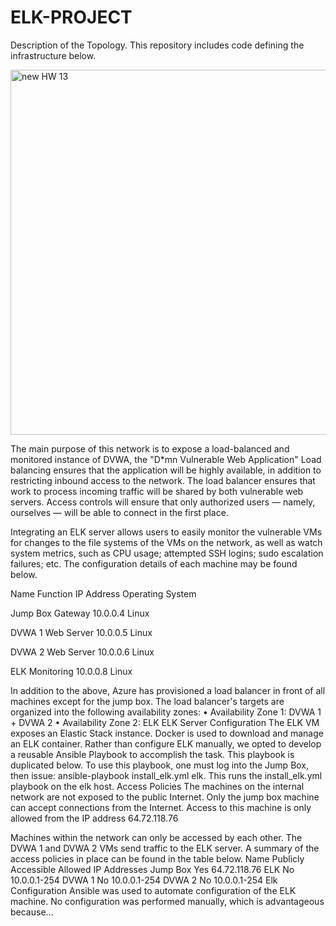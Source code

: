# ELK-PROJECT

Description of the Topology.
This repository includes code defining the infrastructure below.

<img width="584" alt="new HW 13" src="https://user-images.githubusercontent.com/78521992/121824990-94864700-cc75-11eb-9115-1584ca5d9013.png">

The main purpose of this network is to expose a load-balanced and monitored instance of DVWA, the "D*mn Vulnerable Web Application"
Load balancing ensures that the application will be highly available, in addition to restricting inbound access to the network. The load balancer ensures that work to process incoming traffic will be shared by both vulnerable web servers. Access controls will ensure that only authorized users — namely, ourselves — will be able to connect in the first place.


Integrating an ELK server allows users to easily monitor the vulnerable VMs for changes to the file systems of the VMs on the network, as well as watch system metrics, such as CPU usage; attempted SSH logins; sudo escalation failures; etc.
The configuration details of each machine may be found below.

Name	Function	IP Address	Operating System


Jump Box	Gateway	10.0.0.4	Linux


DVWA 1	Web Server	10.0.0.5	Linux


DVWA 2	Web Server	10.0.0.6	Linux


ELK	Monitoring	10.0.0.8	Linux



In addition to the above, Azure has provisioned a load balancer in front of all machines except for the jump box. The load balancer's targets are organized into the following availability zones:
•	Availability Zone 1: DVWA 1 + DVWA 2
•	Availability Zone 2: ELK
ELK Server Configuration
The ELK VM exposes an Elastic Stack instance. Docker is used to download and manage an ELK container.
Rather than configure ELK manually, we opted to develop a reusable Ansible Playbook to accomplish the task. This playbook is duplicated below.
To use this playbook, one must log into the Jump Box, then issue: ansible-playbook install_elk.yml elk. This runs the install_elk.yml playbook on the elk host.
Access Policies
The machines on the internal network are not exposed to the public Internet.
Only the jump box machine can accept connections from the Internet. Access to this machine is only allowed from the IP address 64.72.118.76




Machines within the network can only be accessed by each other. The DVWA 1 and DVWA 2 VMs send traffic to the ELK server.
A summary of the access policies in place can be found in the table below.
Name	Publicly Accessible	Allowed IP Addresses
Jump Box	Yes	64.72.118.76
ELK	No	10.0.0.1-254
DVWA 1	No	10.0.0.1-254
DVWA 2	No	10.0.0.1-254
Elk Configuration
Ansible was used to automate configuration of the ELK machine. No configuration was performed manually, which is advantageous because...
